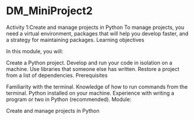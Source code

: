 # DM_MiniProject2
Activity 1:Create and manage projects in Python 
To manage projects, you need a virtual environment, packages that will help you develop faster, and a strategy for maintaining packages.
Learning objectives

In this module, you will:

Create a Python project.
Develop and run your code in isolation on a machine.
Use libraries that someone else has written.
Restore a project from a list of dependencies.
Prerequisites

Familiarity with the terminal.
Knowledge of how to run commands from the terminal.
Python installed on your machine.
Experience with writing a program or two in Python (recommended).
Module: 

Create and manage projects in Python
